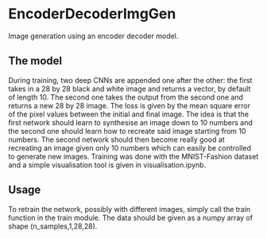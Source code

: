 # EncoderDecoderImgGen
Image generation using an encoder decoder model.

## The model
During training, two deep CNNs are appended one after the other: the first takes in a 28 by 28 black and white image and returns a vector, by default of length 10. The second one takes the output from the second one and returns a new 28 by 28 image. The loss is given by the mean square error of the pixel values between the initial and final image. The idea is that the first network should learn to synthesise an image down to 10 numbers and the second one should learn how to recreate said image starting from 10 numbers. The second network should then become really good at recreating an image given only 10 numbers which can easily be controlled to generate new images. Training was done with the MNIST-Fashion dataset and a simple visualisation tool is given in visualisation.ipynb.

## Usage
To retrain the network, possibly with different images, simply call the train function in the train module. The data should be given as a numpy array of shape (n_samples,1,28,28).
